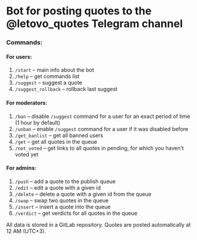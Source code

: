 # Bot for posting quotes to the @letovo_quotes Telegram channel

### Commands:
#### For users:
1. `/start` – main info about the bot
2. `/help` – get commands list
3. `/suggest` – suggest a quote
4. `/suggest_rollback` – rollback last suggest
#### For moderators:
1. `/ban` – disable `/suggest` command for a user for an exact period of time (1 hour by default)
2. `/unban` – enable `/suggest` command for a user if it was disabled before
3. `/get_banlist` – get all banned users
4. `/get` – get all quotes in the queue
5. `/not_voted` – get links to all quotes in pending, for which you haven't voted yet
#### For admins:
1. `/push` – add a quote to the publish queue
2. `/edit` – edit a quote with a given id
3. `/delete` – delete a quote with a given id from the queue
4. `/swap` – swap two quotes in the queue
5. `/insert` – insert a quote into the queue
6. `/verdict` – get verdicts for all quotes in the queue

All data is stored in a GitLab repository.
Quotes are posted automatically at 12 AM (UTC+3).
